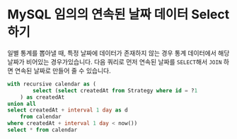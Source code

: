 #  MySQL 임의의 연속된 날짜 데이터 Select 하기

일별 통계를 뽑아낼 때, 특정 날짜에 데이터가 존재하지 않는 경우 통계 데이터에서 해당 날짜가 비어있는 경우가있습니다. 다음 쿼리로 먼저 연속된 날짜를 `SELECT`해서 `JOIN` 하면 연속된 날짜로 만들어 줄 수 있습니다.
<!--more-->

```sql
with recursive calendar as (
		select (select createdAt from Strategy where id = ?1
	) as createdAt
union all
select createdAt + interval 1 day as d
	from calendar
where createdAt + interval 1 day < now())
select * from calendar
```
